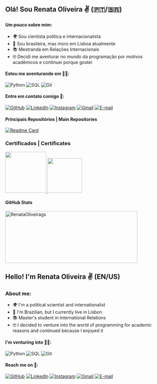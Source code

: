 ## Olá! Sou Renata Oliveira ✌️ (🇵🇹/🇧🇷)


#### Um pouco sobre mim:
- 🌍 Sou cientista política e internacionalista
- 📍 Sou brasileira, mas moro em Lisboa atualmente
- 📚 Mestranda em Relações Internacionais 
- 🤓 Decidi me aventurar no mundo da programação por motivos acadêmicos e continuei porque gostei

#### Estou me aventurando em 👩‍💻:
![Python](https://img.shields.io/badge/python-001f3f?style=for-the-badge&logo=python&logoColor=ffdd54)
![SQL](https://img.shields.io/badge/sql-ADD8E6?style=for-the-badge)
![Git](https://img.shields.io/badge/GIT-001f3f?style=for-the-badge&logo=git&logoColor=white)

#### Entre em contato comigo 🛜:
[![GitHub](https://img.shields.io/badge/GitHub-ADD8E6?style=for-the-badge&logo=github&logoColor=white)](https://github.com/RenataOliveirags)
[![LinkedIn](https://img.shields.io/badge/LinkedIn-001f3f?style=for-the-badge&logo=linkedin&logoColor=white)](https://www.linkedin.com/in/renataoliveirags/)
[![Instagram](https://img.shields.io/badge/-Instagram-ADD8E6?style=for-the-badge&logo=instagram&logoColor=white)](https://www.instagram.com/renataoliveirags_/)
[![Gmail](https://img.shields.io/badge/Gmail-001f3f?style=for-the-badge&logo=gmail&logoColor=white)](mailto:renatabogs@gmail.com.)
[![E-mail](https://img.shields.io/badge/-Email-ADD8E6?style=for-the-badge&logo=microsoft-outlook&logoColor=007BFF)](mailto:renata.b.oliviera@hotmail.com.br)

#### Principais Repositórios | Main Repositories

[![Readme Card](https://github-readme-stats.vercel.app/api/pin/?username=RenataOliveirags&theme=holi&repo=meus-projetos)](https://github.com/RenataOliveirags/meus-projetos)

### Certificados | Certificates

<a href="https://www.credly.com/badges/7122c545-f1b2-4191-b76b-c7ad82c3dae4">
  <img src="https://images.credly.com/images/975f4562-83b7-4652-9cd8-4490a68441be/image.png" width="130" height="130">
</a>

<a href="https://www.credly.com/earner/earned/badge/ddc69621-f644-4a4f-8030-0a7b0f93752f">
  <img src="https://images.credly.com/size/680x680/images/68c0b94d-f6ac-40b1-a0e0-921439eb092e/image.png" width="110" height="110">
</a>

#### GitHub Stats

<img src="https://github-readme-stats.vercel.app/api?username=RenataOliveirags&theme=holi&hide=contribs&show_icons=true&rank_icon=github" alt="RenataOliveirags" height="165" width="420"/>


## Hello! I'm Renata Oliveira ✌️ (EN/US)

### About me:
- 🌍 I'm a political scientist and internationalist
- 📍 I'm Brazilian, but I currently live in Lisbon
- 📚 Master's student in International Relations 
- 🤓 I decided to venture into the world of programming for academic reasons and continued because I enjoyed it

#### I'm venturing into 👩‍💻:
![Python](https://img.shields.io/badge/python-001f3f?style=for-the-badge&logo=python&logoColor=ffdd54)
![SQL](https://img.shields.io/badge/sql-ADD8E6?style=for-the-badge)
![Git](https://img.shields.io/badge/GIT-001f3f?style=for-the-badge&logo=git&logoColor=white)

#### Reach me on 🛜:
[![GitHub](https://img.shields.io/badge/GitHub-ADD8E6?style=for-the-badge&logo=github&logoColor=white)](https://github.com/RenataOliveirags)
[![LinkedIn](https://img.shields.io/badge/LinkedIn-001f3f?style=for-the-badge&logo=linkedin&logoColor=white)](https://www.linkedin.com/in/renataoliveirags/)
[![Instagram](https://img.shields.io/badge/-Instagram-ADD8E6?style=for-the-badge&logo=instagram&logoColor=white)](https://www.instagram.com/renataoliveirags_/)
[![Gmail](https://img.shields.io/badge/Gmail-001f3f?style=for-the-badge&logo=gmail&logoColor=white)](mailto:renatabogs@gmail.com.)
[![E-mail](https://img.shields.io/badge/-Email-ADD8E6?style=for-the-badge&logo=microsoft-outlook&logoColor=007BFF)](mailto:renata.b.oliviera@hotmail.com.br)

<!---
RenataOliveirags/RenataOliveirags is a ✨ special ✨ repository because its `README.md` (this file) appears on your GitHub profile.
You can click the Preview link to take a look at your changes.
--->
